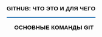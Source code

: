 <html>
<head>
<title>Инструкция GitHub. Автор: Войтенков Дмитрий</title>
<meta name="decription" content="Краткая инструкция по использованию GitHub">
<style type="text/css">
.main-menu {
    list-style: none;
    margin: 0;
    padding: 0;
    margin-top: 60px;
    margin-left:300px;
    font-family: 'Montserrat', sans-serif;   
    /* Для выравнивания меню по центру
    display: flex;
    flex-wrap: wrap;
    justify-content: center;
    */
}
.main-menu > li {
    display: inline-flex;
}
.main-menu > li + li {
    margin-left: 20px;
}
.main-menu > li > a {
    padding: 0 0 20px 0;
    position: relative;
    text-transform: uppercase;   
    color: #000;
    font-weight: bold;
    letter-spacing: 0.2px;
    font-size: 15px;
    text-decoration: none;   
}
.main-menu > li > a:hover {
    text-decoration: none;   
    color: #337AB7;
}
.main-menu > li > a:after {
    width: 0;
    height: 3px;
    background-color: #337AB7;
    content: '';
    left: 0;
    bottom: 10px;
    position: absolute;
    transition: all .3s;
}
.main-menu > li > a:hover::after {
    width: 100%;
}
.main-menu > li.active a:after {
    width: 100%;
}
.main-menu li {
    margin: 0;
    white-space: nowrap;
}
.main-menu li.menu-children {
    position: relative;
    margin-right: 12px;
}
.main-menu li.menu-children:after {
    position: absolute;
    content: "\2039";
    color: #337AB7;
    font-size: 20px;
    font-weight: bold;
    right: -12px;
    top: -2px;
    transform: rotate(-90deg);
}
.main-menu li li.menu-children:after {
    position: absolute;
    content: "\2039";
    color: #FFF;
    font-size: 20px;
    font-weight: bold;
    right: 10px;
    top: 12px;
    transform: rotate(180deg);
}
.main-menu li.menu-children:hover > ul {
    opacity: 1;
    visibility: visible;
    transform: translateY(0);
}
.main-menu ul {
    padding: 10px 0;
    margin: 0;
    list-style: none;
    background-color: #337AB7;
    position: absolute;
    z-index: 20;
    min-width: 220px;
    top: 100%;
    left: -30px;
    opacity: 0;
    visibility: hidden;
    transform: translateY(5px);
    transition: all 200ms cubic-bezier(0.43, 0.59, 0.16, 1.25);
}
.main-menu ul li {
    display: block;
    padding: 0 10px;
    line-height: 1.1;
}
.main-menu ul li:last-child {
    margin-bottom: 0;
}
.main-menu ul li a {
    display: block;
    color: #fff;
    padding: 10px;
    transition: all .3s;
    text-decoration: none;   
}
.main-menu ul li a:hover {
    color: #337AB7;
    background: #FFF;
    text-decoration: none;   
}
.main-menu ul ul {
    top: 0;
    left: 100%;
}

.contentimg
{
margin-left:300px;
margin-top: 60px; 
margin-bottom:60px;
width: 700px;
} 
.bodytext
{
margin-left:300px;
margin-right:5px;
margin-top: 5px;
margin-bottom:5px;
font-size:20px;
width:700px;

}
li
{
line-height:2;}
</style></head>
<body>
<ul class="main-menu">
    <li class="active"><a href="index.htm">GitHub: что это и для чего</a></li>
    <li class="menu-children">
        <a href="#url">Основные команды Git</a>
        <ul>
            <li><a href="add.htm">Add</a></li>
            <li><a href="commit.htm">Commit</a></li>
<li><a href="push.htm">Push</a></li>
           
        </ul>
    </li>
    <li><a href="branches.htm">Ветки проектов</a></li>
 <li><a href="ignore.htm">Игнор-лист GitHub</a></li>
    <li><a href="tel:+79621508603"><img src="images/pozvonit.png" alt="Позвонить" title="Позвоните мне"></a></li>
    <li><a href="https://wa.me/79621508603?text=%D0%9F%D1%80%D0%B8%D0%B2%D0%B5%D1%82%2C%20%D0%BC%D0%B0%D0%BC%D0%BA%D0%B8%D0%BD%20%D0%BF%D1%80%D0%BE%D0%B3%D1%80%D0%B0%D0%BC%D0%BC%D0%B8%D1%81%D1%82)"><img src="images/napisat-v-vatsapp.png" alt="Написать в Вастапп" title="Напишите мне в WhatsApp"></a></li>       
</ul>
<div class="bodytext">
.gitignore - это файл, который используется в системе контроля версий Git для игнорирования файлов и директорий во время коммита. Он позволяет определить, какие файлы и папки должны быть проигнорированы при выполнении операций git add и git commit.

.gitignore содержит список шаблонов, которые указывают, какие файлы или директории должны быть проигнорированы. Шаблоны могут содержать символы подстановки, такие как * (любое количество символов) и ? (один символ). 

Примеры шаблонов:

# Игнорирование всех файлов с расширением .log
*.log

# Игнорирование всех файлов в директории build/
build/

# Игнорирование всех файлов с расширением .exe в любой директории
**/*.exe

# Игнорирование всех файлов с именем temp.txt
temp.txt

# Игнорирование всех файлов с именем temp, независимо от расширения
temp

.gitignore может быть размещен в корневой директории репозитория или в любой другой директории. Он может содержать как глобальные, так и локальные правила игнорирования.

В целом, .gitignore позволяет экономить время и избежать случайного добавления ненужных файлов в репозиторий. Он является важным инструментом при работе с Git.</p></div>